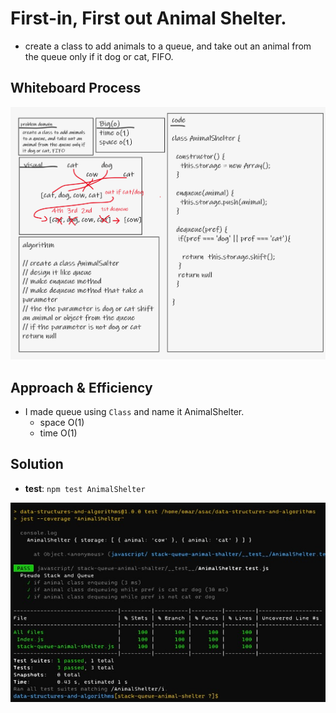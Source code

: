 # First-in, First out Animal Shelter.

- create a class to add animals to a queue, and take out an animal from the queue only if it dog or cat, FIFO.

## Whiteboard Process
![img2](Wb.png)

## Approach & Efficiency
- I made queue using `Class` and name it AnimalShelter.
    - space O(1)
    - time O(1)


## Solution
- **test**: `npm test AnimalShelter`

![img](tst.jpg)

